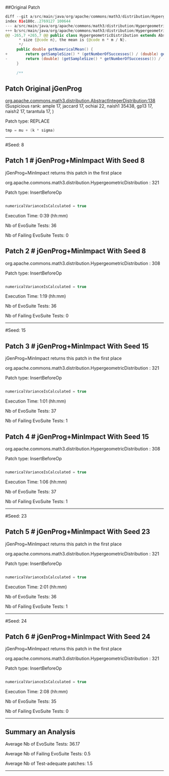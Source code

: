
##Original Patch 

```Java
diff --git a/src/main/java/org/apache/commons/math3/distribution/HypergeometricDistribution.java b/src/main/java/org/apache/commons/math3/distribution/HypergeometricDistribution.java
index 81e180c..2769127 100644
--- a/src/main/java/org/apache/commons/math3/distribution/HypergeometricDistribution.java
+++ b/src/main/java/org/apache/commons/math3/distribution/HypergeometricDistribution.java
@@ -265,7 +265,7 @@ public class HypergeometricDistribution extends AbstractIntegerDistribution {
      * size {@code n}, the mean is {@code n * m / N}.
      */
     public double getNumericalMean() {
+        return getSampleSize() * (getNumberOfSuccesses() / (double) getPopulationSize());
-        return (double) (getSampleSize() * getNumberOfSuccesses()) / (double) getPopulationSize();
     }
 
     /**
```

## Patch Original jGenProg 

[org.apache.commons.math3.distribution.AbstractIntegerDistribution:138](https://github.com/apache/commons-math/blob/6d66a863b5c0049926330ef217accba4e022a1db/src/main/java//org/apache/commons/math3/distribution/AbstractIntegerDistribution.java#L138) (Suspicious rank: ample 17, jaccard 17, ochiai 22, naish1 35438, gp13 17, naish2 17, tarantula 17, )

Patch type: REPLACE 
 
```Java
tmp = mu + (k * sigma)
```


--- 
#Seed: 8

## Patch 1 #  jGenProg+MinImpact With Seed 8

jGenProg+MinImpact returns this patch in the first place

org.apache.commons.math3.distribution.HypergeometricDistribution : 321

Patch type: InsertBeforeOp

```Java

numericalVarianceIsCalculated = true

```


Execution Time: 0:39 (hh:mm) 

Nb of EvoSuite Tests: 36

Nb of Failing EvoSuite Tests: 0



## Patch 2 #  jGenProg+MinImpact With Seed 8

org.apache.commons.math3.distribution.HypergeometricDistribution : 308

Patch type: InsertBeforeOp

```Java

numericalVarianceIsCalculated = true

```


Execution Time: 1:19 (hh:mm) 

Nb of EvoSuite Tests: 36

Nb of Failing EvoSuite Tests: 0


--- 
#Seed: 15

## Patch 3 #  jGenProg+MinImpact With Seed 15

jGenProg+MinImpact returns this patch in the first place

org.apache.commons.math3.distribution.HypergeometricDistribution : 321

Patch type: InsertBeforeOp

```Java

numericalVarianceIsCalculated = true

```


Execution Time: 1:01 (hh:mm) 

Nb of EvoSuite Tests: 37

Nb of Failing EvoSuite Tests: 1



## Patch 4 #  jGenProg+MinImpact With Seed 15

org.apache.commons.math3.distribution.HypergeometricDistribution : 308

Patch type: InsertBeforeOp

```Java

numericalVarianceIsCalculated = true

```


Execution Time: 1:06 (hh:mm) 

Nb of EvoSuite Tests: 37

Nb of Failing EvoSuite Tests: 1


--- 
#Seed: 23

## Patch 5 #  jGenProg+MinImpact With Seed 23

jGenProg+MinImpact returns this patch in the first place

org.apache.commons.math3.distribution.HypergeometricDistribution : 321

Patch type: InsertBeforeOp

```Java

numericalVarianceIsCalculated = true

```


Execution Time: 2:01 (hh:mm) 

Nb of EvoSuite Tests: 36

Nb of Failing EvoSuite Tests: 1


--- 
#Seed: 24

## Patch 6 #  jGenProg+MinImpact With Seed 24

jGenProg+MinImpact returns this patch in the first place

org.apache.commons.math3.distribution.HypergeometricDistribution : 321

Patch type: InsertBeforeOp

```Java

numericalVarianceIsCalculated = true

```


Execution Time: 2:08 (hh:mm) 

Nb of EvoSuite Tests: 35

Nb of Failing EvoSuite Tests: 0


---
## Summary an Analysis

Average Nb of EvoSuite Tests: 36.17

Average Nb of Failing EvoSuite Tests: 0.5

Average Nb of Test-adequate patches: 1.5

---